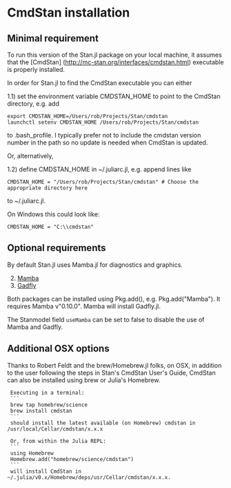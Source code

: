 # CmdStan installation

## Minimal requirement

To run this version of the Stan.jl package on your local machine, it assumes that the  [CmdStan] (http://mc-stan.org/interfaces/cmdstan.html) executable is properly installed.

In order for Stan.jl to find the CmdStan executable you can either

1.1) set the environment variable CMDSTAN_HOME to point to the CmdStan directory, e.g. add

```
export CMDSTAN_HOME=/Users/rob/Projects/Stan/cmdstan
launchctl setenv CMDSTAN_HOME /Users/rob/Projects/Stan/cmdstan
```

to .bash_profile. I typically prefer not to include the cmdstan version number in the path so no update is needed when CmdStan is updated.

Or, alternatively,

1.2) define CMDSTAN_HOME in ~/.juliarc.jl, e.g. append lines like 
```
CMDSTAN_HOME = "/Users/rob/Projects/Stan/cmdstan" # Choose the appropriate directory here
```
to ~/.juliarc.jl.

On Windows this could look like:
```
CMDSTAN_HOME = "C:\\cmdstan"
```

## Optional requirements

By default Stan.jl uses Mamba.jl for diagnostics and graphics.

2. [Mamba](https://github.com/brian-j-smith/Mamba.jl)
3. [Gadfly](https://github.com/GiovineItalia/Gadfly.jl)

Both packages can be installed using Pkg.add(), e.g. Pkg.add("Mamba"). It requires Mamba v"0.10.0". Mamba will install Gadfly.jl.

The Stanmodel field `useMamba` can be set to false to disable the use of Mamba and Gadfly.

## Additional OSX options

Thanks to Robert Feldt and the brew/Homebrew.jl folks, on OSX, in addition to the user following the steps in Stan's CmdStan User's Guide, CmdStan can also be installed using brew or Julia's Homebrew.

	 Executing in a terminal:
	 ```
	 brew tap homebrew/science
	 brew install cmdstan
	 ```
	 should install the latest available (on Homebrew) cmdstan in /usr/local/Cellar/cmdstan/x.x.x
	 
	 Or, from within the Julia REPL:
	 ```
	 using Homebrew
	 Homebrew.add("homebrew/science/cmdstan")
	 ```
	 will install CmdStan in ~/.julia/v0.x/Homebrew/deps/usr/Cellar/cmdstan/x.x.x.
